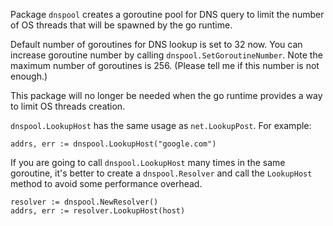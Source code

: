 Package `dnspool` creates a goroutine pool for DNS query to limit the number of
OS threads that will be spawned by the go runtime.

Default number of goroutines for DNS lookup is set to 32 now. You can increase goroutine number by calling `dnspool.SetGoroutineNumber`. Note the maximum number of goroutines is 256. (Please tell me if this number is not enough.)

This package will no longer be needed when the go runtime provides a way to limit OS threads creation.

`dnspool.LookupHost` has the same usage as `net.LookupPost`. For example:

    addrs, err := dnspool.LookupHost("google.com")

If you are going to call `dnspool.LookupHost` many times in the same goroutine, it's better to create a `dnspool.Resolver` and call the `LookupHost` method to avoid some performance overhead.

    resolver := dnspool.NewResolver()
    addrs, err := resolver.LookupHost(host)